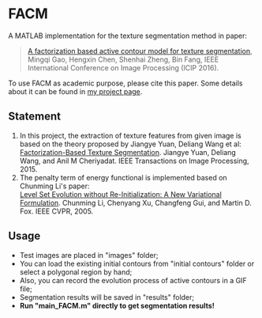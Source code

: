 # FACM
A MATLAB implementation for the texture segmentation method in paper:   
>[A factorization based active contour model for texture segmentation](http://ieeexplore.ieee.org/document/7533173/), Mingqi Gao, Hengxin Chen, Shenhai Zheng, Bin Fang, IEEE International Conference on Image Processing (ICIP 2016).    

To use FACM as academic purpose, please cite this paper. Some details about it can be found in [my project page](https://mingqigao.com/projects/ACM/FACM/).

## Statement
1. In this project, the extraction of texture features from given image is based on the theory proposed by Jiangye Yuan, Deliang Wang et al:  
[Factorization-Based Texture Segmentation](http://ieeexplore.ieee.org/document/7127013/). Jiangye Yuan, Deliang Wang, and Anil M Cheriyadat. IEEE Transactions on Image Processing, 2015.   
2. The penalty term of energy functional is implemented based on Chunming Li's paper:  
[Level Set Evolution without Re-Initialization: A New Variational Formulation](http://ieeexplore.ieee.org/document/1467299/). Chunming Li, Chenyang Xu, Changfeng Gui, and Martin D. Fox. IEEE CVPR, 2005.

## Usage
* Test images are placed in "images" folder;
* You can load the existing initial contours from "initial contours" folder or select a polygonal region by hand;
* Also, you can record the evolution process of active contours in a GIF file;
* Segmentation results will be saved in "results" folder;
* __Run "main_FACM.m" directly to get segmentation results!__
